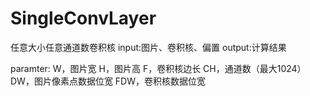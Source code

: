 # SingleConvLayer
任意大小任意通道数卷积核
input:图片、卷积核、偏置
output:计算结果

paramter:
W，图片宽
H，图片高
F，卷积核边长
CH，通道数（最大1024）
DW，图片像素点数据位宽
FDW，卷积核数据位宽
